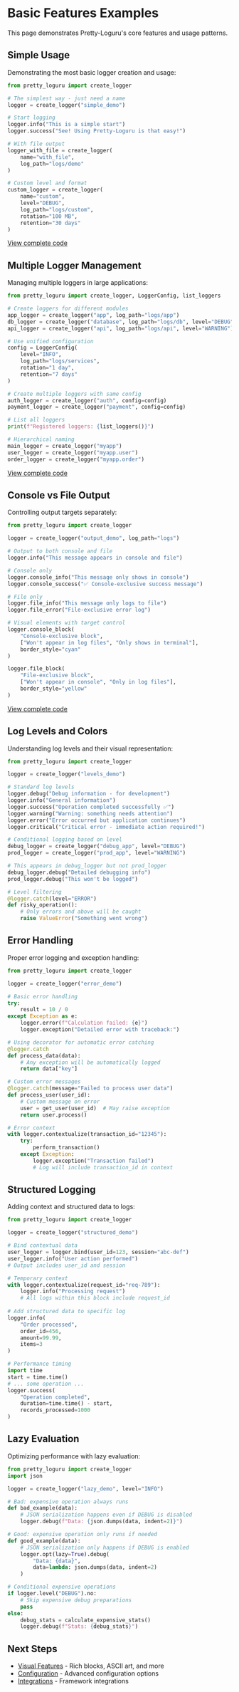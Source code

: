 # Basic Features Examples

This page demonstrates Pretty-Loguru's core features and usage patterns.

## Simple Usage

Demonstrating the most basic logger creation and usage:

```python
from pretty_loguru import create_logger

# The simplest way - just need a name
logger = create_logger("simple_demo")

# Start logging
logger.info("This is a simple start")
logger.success("See! Using Pretty-Loguru is that easy!")

# With file output
logger_with_file = create_logger(
    name="with_file",
    log_path="logs/demo"
)

# Custom level and format
custom_logger = create_logger(
    name="custom",
    level="DEBUG",
    log_path="logs/custom",
    rotation="100 MB",
    retention="30 days"
)
```

[View complete code](https://github.com/JonesHong/pretty-loguru/blob/master/examples/02_basics/simple_usage.py)

## Multiple Logger Management

Managing multiple loggers in large applications:

```python
from pretty_loguru import create_logger, LoggerConfig, list_loggers

# Create loggers for different modules
app_logger = create_logger("app", log_path="logs/app")
db_logger = create_logger("database", log_path="logs/db", level="DEBUG")
api_logger = create_logger("api", log_path="logs/api", level="WARNING")

# Use unified configuration
config = LoggerConfig(
    level="INFO",
    log_path="logs/services",
    rotation="1 day",
    retention="7 days"
)

# Create multiple loggers with same config
auth_logger = create_logger("auth", config=config)
payment_logger = create_logger("payment", config=config)

# List all loggers
print(f"Registered loggers: {list_loggers()}")

# Hierarchical naming
main_logger = create_logger("myapp")
user_logger = create_logger("myapp.user")
order_logger = create_logger("myapp.order")
```

[View complete code](https://github.com/JonesHong/pretty-loguru/blob/master/examples/02_basics/multiple_loggers.py)

## Console vs File Output

Controlling output targets separately:

```python
from pretty_loguru import create_logger

logger = create_logger("output_demo", log_path="logs")

# Output to both console and file
logger.info("This message appears in console and file")

# Console only
logger.console_info("This message only shows in console")
logger.console_success("✅ Console-exclusive success message")

# File only
logger.file_info("This message only logs to file")
logger.file_error("File-exclusive error log")

# Visual elements with target control
logger.console_block(
    "Console-exclusive block",
    ["Won't appear in log files", "Only shows in terminal"],
    border_style="cyan"
)

logger.file_block(
    "File-exclusive block",
    ["Won't appear in console", "Only in log files"],
    border_style="yellow"
)
```

[View complete code](https://github.com/JonesHong/pretty-loguru/blob/master/examples/02_basics/console_vs_file.py)

## Log Levels and Colors

Understanding log levels and their visual representation:

```python
from pretty_loguru import create_logger

logger = create_logger("levels_demo")

# Standard log levels
logger.debug("Debug information - for development")
logger.info("General information")
logger.success("Operation completed successfully ✅")
logger.warning("Warning: something needs attention")
logger.error("Error occurred but application continues")
logger.critical("Critical error - immediate action required!")

# Conditional logging based on level
debug_logger = create_logger("debug_app", level="DEBUG")
prod_logger = create_logger("prod_app", level="WARNING")

# This appears in debug_logger but not prod_logger
debug_logger.debug("Detailed debugging info")
prod_logger.debug("This won't be logged")

# Level filtering
@logger.catch(level="ERROR")
def risky_operation():
    # Only errors and above will be caught
    raise ValueError("Something went wrong")
```

## Error Handling

Proper error logging and exception handling:

```python
from pretty_loguru import create_logger

logger = create_logger("error_demo")

# Basic error handling
try:
    result = 10 / 0
except Exception as e:
    logger.error(f"Calculation failed: {e}")
    logger.exception("Detailed error with traceback:")

# Using decorator for automatic error catching
@logger.catch
def process_data(data):
    # Any exception will be automatically logged
    return data["key"]

# Custom error messages
@logger.catch(message="Failed to process user data")
def process_user(user_id):
    # Custom message on error
    user = get_user(user_id)  # May raise exception
    return user.process()

# Error context
with logger.contextualize(transaction_id="12345"):
    try:
        perform_transaction()
    except Exception:
        logger.exception("Transaction failed")
        # Log will include transaction_id in context
```

## Structured Logging

Adding context and structured data to logs:

```python
from pretty_loguru import create_logger

logger = create_logger("structured_demo")

# Bind contextual data
user_logger = logger.bind(user_id=123, session="abc-def")
user_logger.info("User action performed")
# Output includes user_id and session

# Temporary context
with logger.contextualize(request_id="req-789"):
    logger.info("Processing request")
    # All logs within this block include request_id
    
# Add structured data to specific log
logger.info(
    "Order processed",
    order_id=456,
    amount=99.99,
    items=3
)

# Performance timing
import time
start = time.time()
# ... some operation ...
logger.success(
    "Operation completed",
    duration=time.time() - start,
    records_processed=1000
)
```

## Lazy Evaluation

Optimizing performance with lazy evaluation:

```python
from pretty_loguru import create_logger
import json

logger = create_logger("lazy_demo", level="INFO")

# Bad: expensive operation always runs
def bad_example(data):
    # JSON serialization happens even if DEBUG is disabled
    logger.debug(f"Data: {json.dumps(data, indent=2)}")

# Good: expensive operation only runs if needed
def good_example(data):
    # JSON serialization only happens if DEBUG is enabled
    logger.opt(lazy=True).debug(
        "Data: {data}",
        data=lambda: json.dumps(data, indent=2)
    )

# Conditional expensive operations
if logger.level("DEBUG").no:
    # Skip expensive debug preparations
    pass
else:
    debug_stats = calculate_expensive_stats()
    logger.debug(f"Stats: {debug_stats}")
```

## Next Steps

- [Visual Features](./visual.md) - Rich blocks, ASCII art, and more
- [Configuration](./configuration.md) - Advanced configuration options
- [Integrations](./integrations.md) - Framework integrations